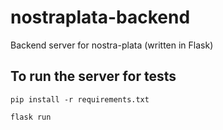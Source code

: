 # nostraplata-backend
Backend server for nostra-plata (written in Flask)

## To run the server for tests
```
pip install -r requirements.txt
```
```bash
flask run
```
